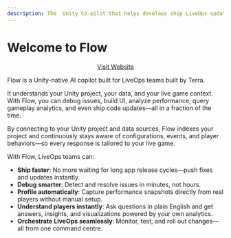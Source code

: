 ```yaml
---
description: The  Unity Co-pilot that helps develops ship LiveOps updates 10x faster
---
```


# Welcome to Flow

<p align="center"><a href="https://flow.letsterra.com" class="button primary">Visit Website</a></p>

Flow is a Unity-native AI copilot built for LiveOps teams built by Terra.

It understands your Unity project, your data, and your live game context. With Flow, you can debug issues, build UI, analyze performance, query gameplay analytics, and even ship code updates—all in a fraction of the time.

By connecting to your Unity project and data sources, Flow indexes your project and continuously stays aware of configurations, events, and player behaviors—so every response is tailored to your live game.



With Flow, LiveOps teams can:

* **Ship faster**: No more waiting for long app release cycles—push fixes and updates instantly.
* **Debug smarter**: Detect and resolve issues in minutes, not hours.
* **Profile automatically**: Capture performance snapshots directly from real players without manual setup.
* **Understand players instantly**: Ask questions in plain English and get answers, insights, and visualizations powered by your own analytics.
* **Orchestrate LiveOps seamlessly**: Monitor, test, and roll out changes—all from one command centre.
